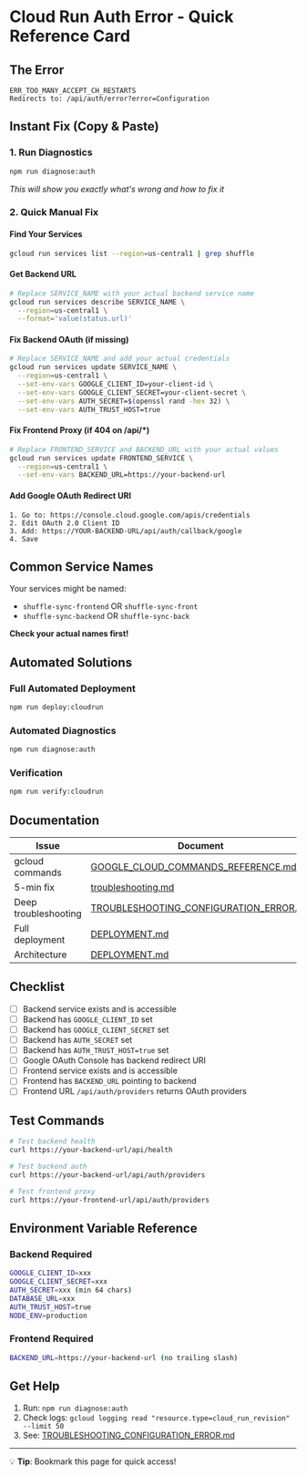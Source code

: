 # Cloud Run Auth Error - Quick Reference Card

## The Error

```
ERR_TOO_MANY_ACCEPT_CH_RESTARTS
Redirects to: /api/auth/error?error=Configuration
```

## Instant Fix (Copy & Paste)

### 1. Run Diagnostics

```bash
npm run diagnose:auth
```

_This will show you exactly what's wrong and how to fix it_

### 2. Quick Manual Fix

#### Find Your Services

```bash
gcloud run services list --region=us-central1 | grep shuffle
```

#### Get Backend URL

```bash
# Replace SERVICE_NAME with your actual backend service name
gcloud run services describe SERVICE_NAME \
  --region=us-central1 \
  --format='value(status.url)'
```

#### Fix Backend OAuth (if missing)

```bash
# Replace SERVICE_NAME and add your actual credentials
gcloud run services update SERVICE_NAME \
  --region=us-central1 \
  --set-env-vars GOOGLE_CLIENT_ID=your-client-id \
  --set-env-vars GOOGLE_CLIENT_SECRET=your-client-secret \
  --set-env-vars AUTH_SECRET=$(openssl rand -hex 32) \
  --set-env-vars AUTH_TRUST_HOST=true
```

#### Fix Frontend Proxy (if 404 on /api/\*)

```bash
# Replace FRONTEND_SERVICE and BACKEND_URL with your actual values
gcloud run services update FRONTEND_SERVICE \
  --region=us-central1 \
  --set-env-vars BACKEND_URL=https://your-backend-url
```

#### Add Google OAuth Redirect URI

```
1. Go to: https://console.cloud.google.com/apis/credentials
2. Edit OAuth 2.0 Client ID
3. Add: https://YOUR-BACKEND-URL/api/auth/callback/google
4. Save
```

## Common Service Names

Your services might be named:

- `shuffle-sync-frontend` OR `shuffle-sync-front`
- `shuffle-sync-backend` OR `shuffle-sync-back`

**Check your actual names first!**

## Automated Solutions

### Full Automated Deployment

```bash
npm run deploy:cloudrun
```

### Automated Diagnostics

```bash
npm run diagnose:auth
```

### Verification

```bash
npm run verify:cloudrun
```

## Documentation

| Issue                | Document                                                                           |
| -------------------- | ---------------------------------------------------------------------------------- |
| gcloud commands      | [GOOGLE_CLOUD_COMMANDS_REFERENCE.md](./GOOGLE_CLOUD_COMMANDS_REFERENCE.md)         |
| 5-min fix            | [troubleshooting.md](./troubleshooting.md)                                         |
| Deep troubleshooting | [TROUBLESHOOTING_CONFIGURATION_ERROR.md](./TROUBLESHOOTING_CONFIGURATION_ERROR.md) |
| Full deployment      | [DEPLOYMENT.md](../DEPLOYMENT.md)                                                  |
| Architecture         | [DEPLOYMENT.md](../DEPLOYMENT.md)                                                  |

## Checklist

- [ ] Backend service exists and is accessible
- [ ] Backend has `GOOGLE_CLIENT_ID` set
- [ ] Backend has `GOOGLE_CLIENT_SECRET` set
- [ ] Backend has `AUTH_SECRET` set
- [ ] Backend has `AUTH_TRUST_HOST=true` set
- [ ] Google OAuth Console has backend redirect URI
- [ ] Frontend service exists and is accessible
- [ ] Frontend has `BACKEND_URL` pointing to backend
- [ ] Frontend URL `/api/auth/providers` returns OAuth providers

## Test Commands

```bash
# Test backend health
curl https://your-backend-url/api/health

# Test backend auth
curl https://your-backend-url/api/auth/providers

# Test frontend proxy
curl https://your-frontend-url/api/auth/providers
```

## Environment Variable Reference

### Backend Required

```bash
GOOGLE_CLIENT_ID=xxx
GOOGLE_CLIENT_SECRET=xxx
AUTH_SECRET=xxx (min 64 chars)
DATABASE_URL=xxx
AUTH_TRUST_HOST=true
NODE_ENV=production
```

### Frontend Required

```bash
BACKEND_URL=https://your-backend-url (no trailing slash)
```

## Get Help

1. Run: `npm run diagnose:auth`
2. Check logs: `gcloud logging read "resource.type=cloud_run_revision" --limit 50`
3. See: [TROUBLESHOOTING_CONFIGURATION_ERROR.md](./TROUBLESHOOTING_CONFIGURATION_ERROR.md)

---

💡 **Tip**: Bookmark this page for quick access!
